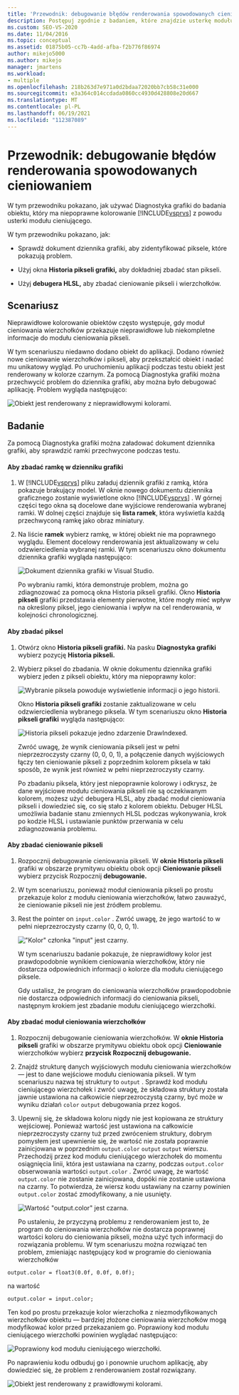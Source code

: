 ```yaml
---
title: 'Przewodnik: debugowanie błędów renderowania spowodowanych cieniowania | Microsoft Docs'
description: Postępuj zgodnie z badaniem, które znajdzie usterkę modułu cieniującego. Pokazuje on sposób użycia Visual Studio Diagnostyka grafiki, w tym historię pikseli grafiki i debuger HLSL.
ms.custom: SEO-VS-2020
ms.date: 11/04/2016
ms.topic: conceptual
ms.assetid: 01875b05-cc7b-4add-afba-f2b776f86974
author: mikejo5000
ms.author: mikejo
manager: jmartens
ms.workload:
- multiple
ms.openlocfilehash: 218b263d7e971a0d2bdaa72020bb7cb58c31e000
ms.sourcegitcommit: e3a364c014ccdada0860cc4930d428808e20d667
ms.translationtype: MT
ms.contentlocale: pl-PL
ms.lasthandoff: 06/19/2021
ms.locfileid: "112387089"
---
```

# <a name="walkthrough-debugging-rendering-errors-due-to-shading"></a>Przewodnik: debugowanie błędów renderowania spowodowanych cieniowaniem
W tym przewodniku pokazano, jak używać Diagnostyka grafiki do badania obiektu, który ma niepoprawne kolorowanie [!INCLUDE[vsprvs](../../code-quality/includes/vsprvs_md.md)] z powodu usterki modułu cieniującego.

 W tym przewodniku pokazano, jak:

- Sprawdź dokument dziennika grafiki, aby zidentyfikować piksele, które pokazują problem.

- Użyj okna **Historia pikseli grafiki,** aby dokładniej zbadać stan pikseli.

- Użyj **debugera HLSL,** aby zbadać cieniowanie pikseli i wierzchołków.

## <a name="scenario"></a>Scenariusz
 Nieprawidłowe kolorowanie obiektów często występuje, gdy moduł cieniowania wierzchołków przekazuje nieprawidłowe lub niekompletne informacje do modułu cieniowania pikseli.

 W tym scenariuszu niedawno dodano obiekt do aplikacji. Dodano również nowe cieniowanie wierzchołków i pikseli, aby przekształcić obiekt i nadać mu unikatowy wygląd. Po uruchomieniu aplikacji podczas testu obiekt jest renderowany w kolorze czarnym. Za pomocą Diagnostyka grafiki można przechwycić problem do dziennika grafiki, aby można było debugować aplikację. Problem wygląda następująco:

 ![Obiekt jest renderowany z nieprawidłowymi kolorami.](media/gfx_diag_demo_render_error_shader_problem.png "gfx_diag_demo_render_error_shader_problem")

## <a name="investigation"></a>Badanie
 Za pomocą Diagnostyka grafiki można załadować dokument dziennika grafiki, aby sprawdzić ramki przechwycone podczas testu.

#### <a name="to-examine-a-frame-in-a-graphics-log"></a>Aby zbadać ramkę w dzienniku grafiki

1. W [!INCLUDE[vsprvs](../../code-quality/includes/vsprvs_md.md)] pliku załaduj dziennik grafiki z ramką, która pokazuje brakujący model. W oknie nowego dokumentu dziennika graficznego zostanie wyświetlone okno [!INCLUDE[vsprvs](../../code-quality/includes/vsprvs_md.md)] . W górnej części tego okna są docelowe dane wyjściowe renderowania wybranej ramki. W dolnej części znajduje się **lista ramek**, która wyświetla każdą przechwyconą ramkę jako obraz miniatury.

2. Na liście **ramek** wybierz ramkę, w której obiekt nie ma poprawnego wyglądu. Element docelowy renderowania jest aktualizowany w celu odzwierciedlenia wybranej ramki. W tym scenariuszu okno dokumentu dziennika grafiki wygląda następująco:

    ![Dokument dziennika grafiki w Visual Studio.](media/gfx_diag_demo_render_error_shader_step_1.png "gfx_diag_demo_render_error_shader_step_1")

   Po wybraniu ramki, która demonstruje problem,  można go zdiagnozować za pomocą okna Historia pikseli grafiki. Okno **Historia pikseli** grafiki przedstawia elementy pierwotne, które mogły mieć wpływ na określony piksel, jego cieniowania i wpływ na cel renderowania, w kolejności chronologicznej.

#### <a name="to-examine-a-pixel"></a>Aby zbadać piksel

1. Otwórz okno **Historia pikseli grafiki.** Na pasku **Diagnostyka grafiki** wybierz pozycję **Historia pikseli.**

2. Wybierz piksel do zbadania. W oknie dokumentu dziennika grafiki wybierz jeden z pikseli obiektu, który ma niepoprawny kolor:

    ![Wybranie piksela powoduje wyświetlenie informacji o jego historii.](media/gfx_diag_demo_render_error_shader_step_2.png "gfx_diag_demo_render_error_shader_step_2")

    Okno **Historia pikseli grafiki** zostanie zaktualizowane w celu odzwierciedlenia wybranego piksela. W tym scenariuszu okno **Historia pikseli grafiki** wygląda następująco:

    ![Historia pikseli pokazuje jedno zdarzenie DrawIndexed.](media/gfx_diag_demo_render_error_shader_step_3.png "gfx_diag_demo_render_error_shader_step_3")

    Zwróć uwagę, że wynik cieniowania pikseli jest w pełni nieprzezroczysty czarny (0, 0, 0, 1), a połączenie danych  wyjściowych łączy ten cieniowanie pikseli z poprzednim kolorem piksela w taki sposób, że wynik jest również w pełni nieprzezroczysty czarny.  

   Po zbadaniu piksela, który jest niepoprawnie kolorowy i odkrysz, że dane wyjściowe modułu cieniowania pikseli nie są oczekiwanym kolorem, możesz użyć debugera HLSL, aby zbadać moduł cieniowania pikseli i dowiedzieć się, co się stało z kolorem obiektu. Debuger HLSL umożliwia badanie stanu zmiennych HLSL podczas wykonywania, krok po kodzie HLSL i ustawianie punktów przerwania w celu zdiagnozowania problemu.

#### <a name="to-examine-the-pixel-shader"></a>Aby zbadać cieniowanie pikseli

1. Rozpocznij debugowanie cieniowania pikseli. W **oknie Historia pikseli** grafiki w obszarze prymitywu obiektu obok opcji **Cieniowanie pikseli** wybierz przycisk Rozpocznij **debugowanie.**

2. W tym scenariuszu, ponieważ moduł cieniowania pikseli po prostu przekazuje kolor z modułu cieniowania wierzchołków, łatwo zauważyć, że cieniowanie pikseli nie jest źródłem problemu.

3. Rest the pointer on `input.color` . Zwróć uwagę, że jego wartość to w pełni nieprzezroczysty czarny (0, 0, 0, 1).

    !["Kolor" członka "input" jest czarny.](media/gfx_diag_demo_render_error_shader_step_5.png "gfx_diag_demo_render_error_shader_step_5")

    W tym scenariuszu badanie pokazuje, że nieprawidłowy kolor jest prawdopodobnie wynikiem cieniowania wierzchołków, który nie dostarcza odpowiednich informacji o kolorze dla modułu cieniującego piksele.

   Gdy ustalisz, że program do cieniowania wierzchołków prawdopodobnie nie dostarcza odpowiednich informacji do cieniowania pikseli, następnym krokiem jest zbadanie modułu cieniującego wierzchołki.

#### <a name="to-examine-the-vertex-shader"></a>Aby zbadać moduł cieniowania wierzchołków

1. Rozpocznij debugowanie cieniowania wierzchołków. W **oknie Historia pikseli** grafiki w obszarze prymitywu obiektu obok opcji **Cieniowanie** wierzchołków wybierz **przycisk Rozpocznij debugowanie.**

2. Znajdź strukturę danych wyjściowych modułu cieniowania wierzchołków — jest to dane wejściowe modułu cieniowania pikseli. W tym scenariuszu nazwa tej struktury to `output` . Sprawdź kod modułu cieniującego wierzchołek i zwróć uwagę, że składowa struktury została jawnie ustawiona na całkowicie nieprzezroczystą czarny, być może w wyniku działań `color` `output` debugowania przez kogoś.

3. Upewnij się, że składowa koloru nigdy nie jest kopiowana ze struktury wejściowej. Ponieważ wartość jest ustawiona na całkowicie nieprzezroczysty czarny tuż przed zwróceniem struktury, dobrym pomysłem jest upewnienie się, że wartość nie została poprawnie zainicjowana w poprzednim `output.color` `output` `output` wierszu. Przechodzij przez kod modułu cieniującego wierzchołek do momentu osiągnięcia linii, która jest ustawiana na czarny, podczas `output.color` obserwowania wartości `output.color` . Zwróć uwagę, że wartość `output.color` nie zostanie zainicjowana, dopóki nie zostanie ustawiona na czarny. To potwierdza, że wiersz kodu ustawiany na czarny powinien `output.color` zostać zmodyfikowany, a nie usunięty.

    ![Wartość "output.color" jest czarna.](media/gfx_diag_demo_render_error_shader_step_7.png "gfx_diag_demo_render_error_shader_step_7")

   Po ustaleniu, że przyczyną problemu z renderowaniem jest to, że program do cieniowania wierzchołków nie dostarcza poprawnej wartości koloru do cieniowania pikseli, można użyć tych informacji do rozwiązania problemu. W tym scenariuszu można rozwiązać ten problem, zmieniając następujący kod w programie do cieniowania wierzchołków

```hlsl
output.color = float3(0.0f, 0.0f, 0.0f);
```

 na wartość

```hlsl
output.color = input.color;
```

 Ten kod po prostu przekazuje kolor wierzchołka z niezmodyfikowanych wierzchołków obiektu — bardziej złożone cieniowania wierzchołków mogą modyfikować kolor przed przekazaniem go. Poprawiony kod modułu cieniującego wierzchołki powinien wyglądać następująco:

 ![Poprawiony kod modułu cieniującego wierzchołki.](media/gfx_diag_demo_render_error_shader_step_8.png "gfx_diag_demo_render_error_shader_step_8")

 Po naprawieniu kodu odbuduj go i ponownie uruchom aplikację, aby dowiedzieć się, że problem z renderowaniem został rozwiązany.

 ![Obiekt jest renderowany z prawidłowymi kolorami.](media/gfx_diag_demo_render_error_shader_resolution.png "gfx_diag_demo_render_error_shader_resolution")
